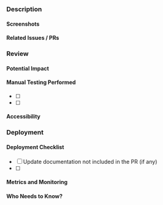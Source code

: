 <!-- Please review https://github.com/overleaf/write_latex/blob/master/.github/CONTRIBUTING.md for guidance on what is expected in each section. -->

### Description



#### Screenshots



#### Related Issues / PRs



### Review



#### Potential Impact



#### Manual Testing Performed

- [ ]
- [ ]

#### Accessibility



### Deployment



#### Deployment Checklist

- [ ] Update documentation not included in the PR (if any)
- [ ]

#### Metrics and Monitoring



#### Who Needs to Know?
